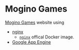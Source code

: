# Mogino Games

[Mogino Games](https://games.mogino.com) website using

- [nginx](http://nginx.org/)
  - [`nginx`](https://hub.docker.com/_/nginx/) offical Docker image.
- [Google App Engine](https://cloud.google.com/appengine)
